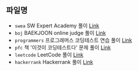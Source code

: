 ## 파일명

- `swea` SW Expert Academy 풀이
  [Link](https://swexpertacademy.com/main/main.do)
- `boj` BAEKJOON online judge 풀이
  [Link](https://www.acmicpc.net/)
- `programmers` 프로그래머스 코딩테스트 연습 풀이
  [Link](https://programmers.co.kr/)
- `pfc` 책 '이것이 코딩테스트다' 문제 풀이
  [Link](https://github.com/ndb796/python-for-coding-test)
- `leetcode` LeetCode 풀이
  [Link](https://leetcode.com/problemset/all/)
- `hackerrank` Hackerrank 풀이
  [Link](https://www.hackerrank.com/dashboard)